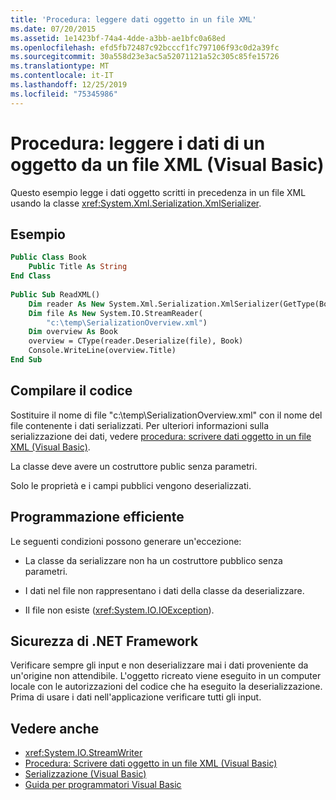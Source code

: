 ```yaml
---
title: 'Procedura: leggere dati oggetto in un file XML'
ms.date: 07/20/2015
ms.assetid: 1e1423bf-74a4-4dde-a3bb-ae1bfc0a68ed
ms.openlocfilehash: efd5fb72487c92bcccf1fc797106f93c0d2a39fc
ms.sourcegitcommit: 30a558d23e3ac5a52071121a52c305c85fe15726
ms.translationtype: MT
ms.contentlocale: it-IT
ms.lasthandoff: 12/25/2019
ms.locfileid: "75345986"
---
```

# <a name="how-to-read-object-data-from-an-xml-file-visual-basic"></a>Procedura: leggere i dati di un oggetto da un file XML (Visual Basic)
Questo esempio legge i dati oggetto scritti in precedenza in un file XML usando la classe <xref:System.Xml.Serialization.XmlSerializer>.  
  
## <a name="example"></a>Esempio  
  
```vb  
Public Class Book  
    Public Title As String  
End Class  
  
Public Sub ReadXML()  
    Dim reader As New System.Xml.Serialization.XmlSerializer(GetType(Book))  
    Dim file As New System.IO.StreamReader(  
        "c:\temp\SerializationOverview.xml")  
    Dim overview As Book  
    overview = CType(reader.Deserialize(file), Book)  
    Console.WriteLine(overview.Title)  
End Sub  
```  
  
## <a name="compile-the-code"></a>Compilare il codice  
 Sostituire il nome di file "c:\temp\SerializationOverview.xml" con il nome del file contenente i dati serializzati. Per ulteriori informazioni sulla serializzazione dei dati, vedere [procedura: scrivere dati oggetto in un file XML (Visual Basic)](../../../../visual-basic/programming-guide/concepts/serialization/how-to-write-object-data-to-an-xml-file.md).  
  
 La classe deve avere un costruttore public senza parametri.  
  
 Solo le proprietà e i campi pubblici vengono deserializzati.  
  
## <a name="robust-programming"></a>Programmazione efficiente  
 Le seguenti condizioni possono generare un'eccezione:  
  
- La classe da serializzare non ha un costruttore pubblico senza parametri.  
  
- I dati nel file non rappresentano i dati della classe da deserializzare.  
  
- Il file non esiste (<xref:System.IO.IOException>).  
  
## <a name="net-framework-security"></a>Sicurezza di .NET Framework  
 Verificare sempre gli input e non deserializzare mai i dati proveniente da un'origine non attendibile. L'oggetto ricreato viene eseguito in un computer locale con le autorizzazioni del codice che ha eseguito la deserializzazione. Prima di usare i dati nell'applicazione verificare tutti gli input.  
  
## <a name="see-also"></a>Vedere anche

- <xref:System.IO.StreamWriter>
- [Procedura: Scrivere dati oggetto in un file XML (Visual Basic)](../../../../visual-basic/programming-guide/concepts/serialization/how-to-write-object-data-to-an-xml-file.md)
- [Serializzazione (Visual Basic)](../../../../visual-basic/programming-guide/concepts/serialization/index.md)
- [Guida per programmatori Visual Basic](../../../../visual-basic/programming-guide/index.md)
